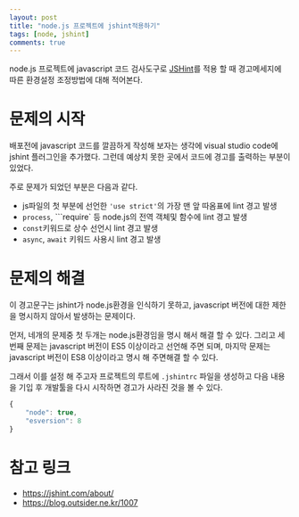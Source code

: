 ```yaml
---
layout: post
title: "node.js 프로젝트에 jshint적용하기"
tags: [node, jshint]
comments: true
---
```


node.js 프로젝트에 javascript 코드 검사도구로 [JSHint](https://jshint.com/about/)를 적용 할 때 경고메세지에 따른 환경설정 조정방법에 대해 적어본다.

# 문제의 시작
배포전에 javascript 코드를 깔끔하게 작성해 보자는 생각에 visual studio code에 jshint 플러그인을 추가했다. 그런데 예상치 못한 곳에서 코드에 경고를 출력하는 부분이 있었다.

주로 문제가 되었던 부분은 다음과 같다.

* js파일의 첫 부분에 선언한 ```'use strict'```의 가장 맨 앞 따옴표에 lint 경고 발생
* ```process```, ```require` 등 node.js의 전역 객체및 함수에 lint 경고 발생
* ```const```키워드로 상수 선언시 lint 경고 발생
* ```async```, ```await``` 키워드 사용시 lint 경고 발생

# 문제의 해결

이 경고문구는 jshint가 node.js환경을 인식하기 못하고, javascript 버전에 대한 제한을 명시하지 않아서 발생하는 문제이다.

먼저, 네개의 문제중 첫 두개는 node.js환경임을 명시 해서 해결 할 수 있다. 그리고 세번째 문제는 javascript 버전이 ES5 이상이라고 선언해 주면 되며, 마지막 문제는 javascript 버전이 ES8 이상이라고 명시 해 주면해결 할 수 있다.

그래서 이를 설정 해 주고자 프로젝트의 루트에 ```.jshintrc``` 파일을 생성하고 다음 내용을 기입 후 개발툴을 다시 시작하면 경고가 사라진 것을 볼 수 있다.

```javascript
{
    "node": true,
    "esversion": 8
}
```

# 참고 링크

* https://jshint.com/about/
* https://blog.outsider.ne.kr/1007
